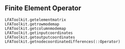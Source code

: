 ## Finite Element Operator

```@docs
LFAToolkit.getelementmatrix
LFAToolkit.getrowmodemap
LFAToolkit.getcolumnmodemap
LFAToolkit.getinputcoordinates
LFAToolkit.getoutputcoordinates
LFAToolkit.getnodecoordinatedifferences(::Operator)
```
